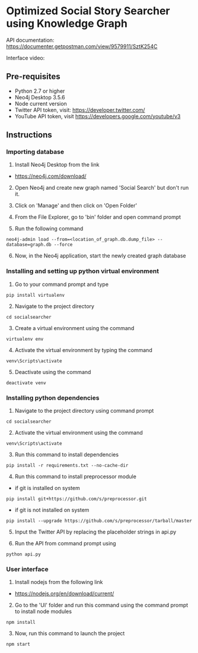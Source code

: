 # Optimized Social Story Searcher using Knowledge Graph

API documentation: https://documenter.getpostman.com/view/9579911/SztK254C

Interface video:

## Pre-requisites

-	Python 2.7 or higher
-	Neo4j Desktop 3.5.6
-	Node current version
-	Twitter API token, visit: https://developer.twitter.com/
-	YouTube API token, visit https://developers.google.com/youtube/v3

## Instructions

### Importing database

1. Install Neo4j Desktop from the link

- https://neo4j.com/download/

2. Open Neo4j and create new graph named 'Social Search' but don't run it.

3. Click on 'Manage' and then click on 'Open Folder'

4. From the File Explorer, go to 'bin' folder and open command prompt

5. Run the following command

```
neo4j-admin load --from=<location_of_graph.db.dump_file> --database=graph.db --force
```

6. Now, in the Neo4j application, start the newly created graph database

### Installing and setting up python virtual environment
1. Go to your command prompt and type

```
pip install virtualenv
```

2. Navigate to the project directory

```
cd socialsearcher
```

3. Create a virtual environment using the command

```
virtualenv env
```

4. Activate the virtual environment by typing the command

```
venv\Scripts\activate
```

5. Deactivate using the command

```
deactivate venv
```

### Installing python dependencies
1. Navigate to the project directory using command prompt

```
cd socialsearcher
```

2. Activate the virtual environment using the command

```
venv\Scripts\activate
```

3. Run this command to install dependencies

```
pip install -r requirements.txt --no-cache-dir
```

4. Run this command to install preprocessor module

- if git is installed on system
```
pip install git+https://github.com/s/preprocessor.git
```

- if git is not installed on system
```
pip install --upgrade https://github.com/s/preprocessor/tarball/master
```

5. Input the Twitter API by replacing the placeholder strings in api.py

6. Run the API from command prompt using

```
python api.py
```

### User interface

1. Install nodejs from the following link

- https://nodejs.org/en/download/current/

2. Go to the 'UI' folder and run this command using the command prompt to install node modules

```
npm install
```

3. Now, run this command to launch the project

```
npm start
```
